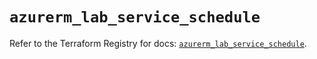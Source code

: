 # `azurerm_lab_service_schedule`

Refer to the Terraform Registry for docs: [`azurerm_lab_service_schedule`](https://registry.terraform.io/providers/hashicorp/azurerm/3.93.0/docs/resources/lab_service_schedule).
